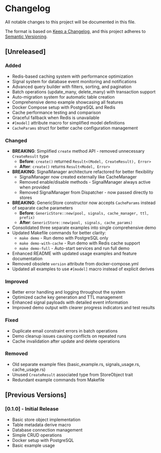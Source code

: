 # Changelog

All notable changes to this project will be documented in this file.

The format is based on [Keep a Changelog](https://keepachangelog.com/en/1.0.0/),
and this project adheres to [Semantic Versioning](https://semver.org/spec/v2.0.0.html).

## [Unreleased]

### Added
- Redis-based caching system with performance optimization
- Signal system for database event monitoring and notifications
- Advanced query builder with filters, sorting, and pagination
- Batch operations (update_many, delete_many) with transaction support
- Auto-migration system for automatic table creation
- Comprehensive demo example showcasing all features
- Docker Compose setup with PostgreSQL and Redis
- Cache performance testing and comparison
- Graceful fallback when Redis is unavailable
- `#[model]` attribute macro for simplified model definitions
- `CacheParams` struct for better cache configuration management

### Changed
- **BREAKING**: Simplified `create` method API - removed unnecessary `CreateResult` type
  - **Before**: `create()` returned `Result<(Model, CreateResult), Error>`
  - **After**: `create()` returns `Result<Model, Error>`
- **BREAKING**: SignalManager architecture refactored for better flexibility
  - SignalManager now created externally like CacheManager
  - Removed enable/disable methods - SignalManager always active when provided
  - Removed SignalManager from Dispatcher - now passed directly to stores
- **BREAKING**: GenericStore constructor now accepts `CacheParams` instead of separate cache parameters
  - **Before**: `GenericStore::new(pool, signals, cache_manager, ttl, prefix)`
  - **After**: `GenericStore::new(pool, signals, cache_params)`
- Consolidated three separate examples into single comprehensive demo
- Updated Makefile commands for better clarity:
  - `make demo` - Run demo with PostgreSQL only
  - `make demo-with-cache` - Run demo with Redis cache support
  - `make demo-full` - Auto-start services and run full demo
- Enhanced README with updated usage examples and feature documentation
- Removed obsolete `version` attribute from docker-compose.yml
- Updated all examples to use `#[model]` macro instead of explicit derives

### Improved
- Better error handling and logging throughout the system
- Optimized cache key generation and TTL management
- Enhanced signal payloads with detailed event information
- Improved demo output with clearer progress indicators and test results

### Fixed
- Duplicate email constraint errors in batch operations
- Demo cleanup issues causing conflicts on repeated runs
- Cache invalidation after update and delete operations

### Removed
- Old separate example files (basic_example.rs, signals_usage.rs, cache_usage.rs)
- Unused `CreateResult` associated type from StoreObject trait
- Redundant example commands from Makefile

## [Previous Versions]

### [0.1.0] - Initial Release
- Basic store object implementation
- Table metadata derive macro
- Database connection management
- Simple CRUD operations
- Docker setup with PostgreSQL
- Basic example usage